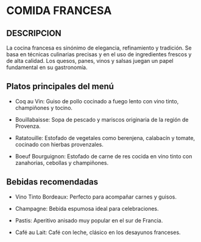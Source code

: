 # COMIDA FRANCESA   

## DESCRIPCION
La cocina francesa es sinónimo de elegancia, refinamiento y tradición. Se basa en técnicas culinarias precisas y en el uso de ingredientes frescos y de alta calidad. Los quesos, panes, vinos y salsas juegan un papel fundamental en su gastronomía.

## Platos principales del menú

- Coq au Vin: Guiso de pollo cocinado a fuego lento con vino tinto, champiñones y tocino.

- Bouillabaisse: Sopa de pescado y mariscos originaria de la región de Provenza.

- Ratatouille: Estofado de vegetales como berenjena, calabacín y tomate, cocinado con hierbas provenzales.

- Boeuf Bourguignon: Estofado de carne de res cocida en vino tinto con zanahorias, cebollas y champiñones.

## Bebidas recomendadas

- Vino Tinto Bordeaux: Perfecto para acompañar carnes y guisos.

- Champagne: Bebida espumosa ideal para celebraciones.

- Pastis: Aperitivo anisado muy popular en el sur de Francia.

- Café au Lait: Café con leche, clásico en los desayunos franceses.